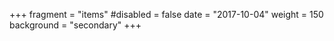+++
fragment = "items"
#disabled = false
date = "2017-10-04"
weight = 150
background = "secondary"
+++
